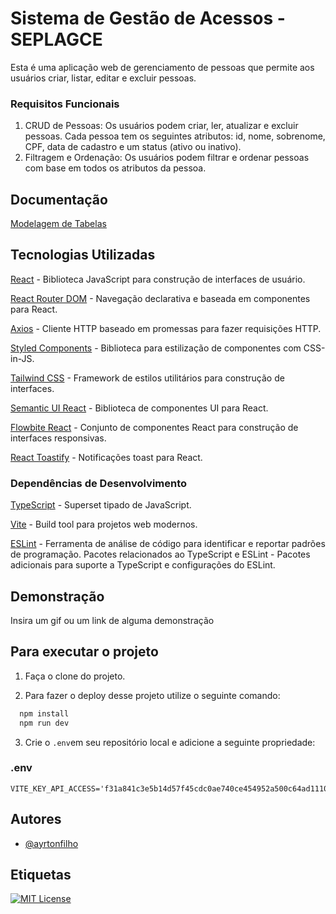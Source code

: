 
# Sistema de Gestão de Acessos - SEPLAGCE
Esta é uma aplicação web de gerenciamento de pessoas que permite aos usuários criar, listar, editar e excluir pessoas.

### Requisitos Funcionais
1. CRUD de Pessoas: Os usuários podem criar, ler, atualizar e excluir pessoas. Cada pessoa tem os seguintes atributos: id, nome, sobrenome, CPF, data de cadastro e um status (ativo ou inativo).
2. Filtragem e Ordenação: Os usuários podem filtrar e ordenar pessoas com base em todos os atributos da pessoa.
## Documentação

[Modelagem de Tabelas](https://drawsql.app/teams/af-software-engineer/diagrams/seplag-ce-desafio-tecnico)


## Tecnologias Utilizadas

[React](https://reactjs.org/) - Biblioteca JavaScript para construção de interfaces de usuário.

[React Router DOM](https://reactrouter.com/) - Navegação declarativa e baseada em componentes para React.

[Axios](https://axios-http.com/) - Cliente HTTP baseado em promessas para fazer requisições HTTP.

[Styled Components](https://styled-components.com/) - Biblioteca para estilização de componentes com CSS-in-JS.

[Tailwind CSS](https://tailwindcss.com/) - Framework de estilos utilitários para construção de interfaces.

[Semantic UI React](https://react.semantic-ui.com/) - Biblioteca de componentes UI para React.

[Flowbite React](https://www.flowbite-react.com/) - Conjunto de componentes React para construção de interfaces responsivas.

[React Toastify](https://fkhadra.github.io/react-toastify/introduction/) - Notificações toast para React.

### Dependências de Desenvolvimento

[TypeScript](https://www.typescriptlang.org/) - Superset tipado de JavaScript.

[Vite](https://vitejs.dev/) - Build tool para projetos web modernos.

[ESLint](https://eslint.org/) - Ferramenta de análise de código para identificar e reportar padrões de programação.
Pacotes relacionados ao TypeScript e ESLint - Pacotes adicionais para suporte a TypeScript e configurações do ESLint.
## Demonstração

Insira um gif ou um link de alguma demonstração


## Para executar o projeto

1. Faça o clone do projeto.

2. Para fazer o deploy desse projeto utilize o seguinte comando:

```bash
  npm install
  npm run dev
```

3. Crie o ```.env```em seu repositório local e adicione a seguinte propriedade:

### .env

```properties
VITE_KEY_API_ACCESS='f31a841c3e5b14d57f45cdc0ae740ce454952a500c64ad11103af1cb9e7d972e35017645002bc2e4066a243bcd3238f5cafd7e3728afc44bda436c4c0ddba7e2'
```

## Autores

- [@ayrtonfilho](https://www.github.com/ayrtonfilho)


## Etiquetas

[![MIT License](https://img.shields.io/badge/License-MIT-green.svg)](https://choosealicense.com/licenses/mit/)

